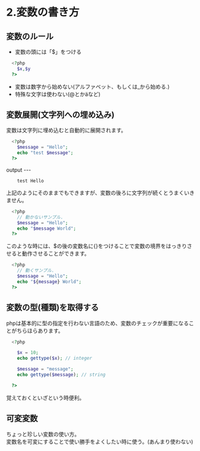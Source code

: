 # 2.変数の書き方
## 変数のルール
* 変数の頭には「$」をつける

```php
  <?php
    $x,$y
  ?>
```
* 変数は数字から始めない(アルファベット、もしくは_から始める.)
* 特殊な文字は使わない(@とかäなど)

## 変数展開(文字列への埋め込み)
変数は文字列に埋め込むと自動的に展開されます。

```php
  <?php
    $message = "Hello";
    echo "test $message";
  ?>
```
output ---
```
    test Hello
```

上記のようにそのままでもできますが、変数の後ろに文字列が続くとうまくいきません。
```php
  <?php 
    // 動かないサンプル.
    $message = "Hello";
    echo "$message World";
  ?>
```  
このような時には、$の後の変数名に{}をつけることで変数の境界をはっきりさせると動作させることができます。
```php
  <?php
    // 動くサンプル.
    $message = "Hello";
    echo "${message} World";
  ?>
```

## 変数の型(種類)を取得する
phpは基本的に型の指定を行わない言語のため、変数のチェックが重要になることがちらほらあります。
```php
  <?php

    $x = 10;
    echo gettype($x); // integer

    $message = "message";
    echo gettype($message); // string

  ?>
```
覚えておくといざという時便利。

## 可変変数
ちょっと珍しい変数の使い方。  
変数名を可変にすることで使い勝手をよくしたい時に使う。(あんまり使わない)  




